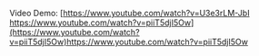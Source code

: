 Video Demo: [[https://www.youtube.com/watch?v=U3e3rLM-JbI
](https://www.youtube.com/watch?v=piiT5djI5Ow)https://www.youtube.com/watch?v=piiT5djI5Ow](https://www.youtube.com/watch?v=piiT5djI5Ow)https://www.youtube.com/watch?v=piiT5djI5Ow
